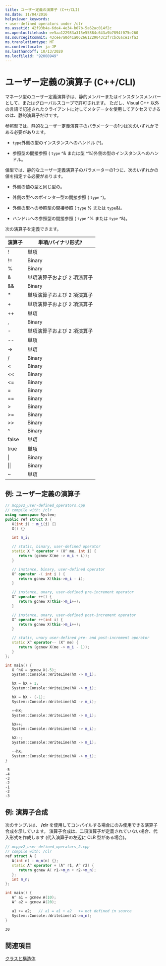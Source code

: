 ```yaml
---
title: ユーザー定義の演算子 (C++/CLI)
ms.date: 11/04/2016
helpviewer_keywords:
- user-defined operators under /clr
ms.assetid: 42f93b4a-6de4-4e34-b07b-5a62ac014f2c
ms.openlocfilehash: ee5aa122983a315e55884c643a9b7894f075e260
ms.sourcegitcommit: 43cee7a0d41a062661229043c2f7cbc6ace17fa3
ms.translationtype: MT
ms.contentlocale: ja-JP
ms.lasthandoff: 10/13/2020
ms.locfileid: "92008949"
---
```

# <a name="user-defined-operators-ccli"></a>ユーザー定義の演算子 (C++/CLI)

マネージ型のユーザー定義演算子は、静的メンバーまたはインスタンスメンバーとして、またはグローバルスコープで許可されます。 ただし、Visual C++ 以外の言語で記述されたクライアントに対してメタデータを使用してアクセスできるのは、静的演算子だけです。

参照型では、静的なユーザー定義演算子のパラメーターの1つは次のいずれかである必要があります。

- `type`外側の型のインスタンスへのハンドル (^)。

- 参照型の間接参照 ( `type` ^& または型 ^%)外側の型のインスタンスへのハンドル。

値型では、静的なユーザー定義演算子のパラメーターの1つに、次のいずれかの値を指定する必要があります。

- 外側の値の型と同じ型の。

- 外側の型へのポインター型の間接参照 ( `type` ^)。

- 外側の型への参照型の間接参照 ( `type` % または `type`&)。

- ハンドルへの参照型の間接参照 ( `type` ^% または `type` ^&)。

次の演算子を定義できます。

|演算子|単項/バイナリ形式?|
|--------------|--------------------------|
|!|単項|
|!=|Binary|
|%|Binary|
|&|単項演算子および 2 項演算子|
|&&|Binary|
|*|単項演算子および 2 項演算子|
|+|単項演算子および 2 項演算子|
|++|単項|
|,|Binary|
|-|単項演算子および 2 項演算子|
|--|単項|
|->|単項|
|/|Binary|
|<|Binary|
|<<|Binary|
|\<=|Binary|
|=|Binary|
|==|Binary|
|>|Binary|
|>=|Binary|
|>>|Binary|
|^|Binary|
|false|単項|
|true|単項|
|&#124;|Binary|
|&#124;&#124;|Binary|
|~|単項|

## <a name="example-user-defined-operators"></a>例: ユーザー定義の演算子

```cpp
// mcppv2_user-defined_operators.cpp
// compile with: /clr
using namespace System;
public ref struct X {
   X(int i) : m_i(i) {}
   X() {}

   int m_i;

   // static, binary, user-defined operator
   static X ^ operator + (X^ me, int i) {
      return (gcnew X(me -> m_i + i));
   }

   // instance, binary, user-defined operator
   X^ operator -( int i ) {
      return gcnew X(this->m_i - i);
   }

   // instance, unary, user-defined pre-increment operator
   X^ operator ++() {
      return gcnew X(this->m_i++);
   }

   // instance, unary, user-defined post-increment operator
   X^ operator ++(int i) {
      return gcnew X(this->m_i++);
   }

   // static, unary user-defined pre- and post-increment operator
   static X^ operator-- (X^ me) {
      return (gcnew X(me -> m_i - 1));
   }
};

int main() {
   X ^hX = gcnew X(-5);
   System::Console::WriteLine(hX -> m_i);

   hX = hX + 1;
   System::Console::WriteLine(hX -> m_i);

   hX = hX - (-1);
   System::Console::WriteLine(hX -> m_i);

   ++hX;
   System::Console::WriteLine(hX -> m_i);

   hX++;
   System::Console::WriteLine(hX -> m_i);

   hX--;
   System::Console::WriteLine(hX -> m_i);

   --hX;
   System::Console::WriteLine(hX -> m_i);
}
```

```Output
-5
-4
-3
-2
-1
-2
-3
```

## <a name="example-operator-synthesis"></a>例: 演算子合成

次のサンプルは、 **/clr** を使用してコンパイルする場合にのみ使用できる演算子合成を示しています。 演算子合成は、二項演算子が定義されていない場合、代入形式を作成します (代入演算子の左辺に CLR 型がある場合)。

```cpp
// mcppv2_user-defined_operators_2.cpp
// compile with: /clr
ref struct A {
   A(int n) : m_n(n) {};
   static A^ operator + (A^ r1, A^ r2) {
      return gcnew A( r1->m_n + r2->m_n);
   };
   int m_n;
};

int main() {
   A^ a1 = gcnew A(10);
   A^ a2 = gcnew A(20);

   a1 += a2;   // a1 = a1 + a2   += not defined in source
   System::Console::WriteLine(a1->m_n);
}
```

```Output
30
```

## <a name="see-also"></a>関連項目

[クラスと構造体](../extensions/classes-and-structs-cpp-component-extensions.md)
